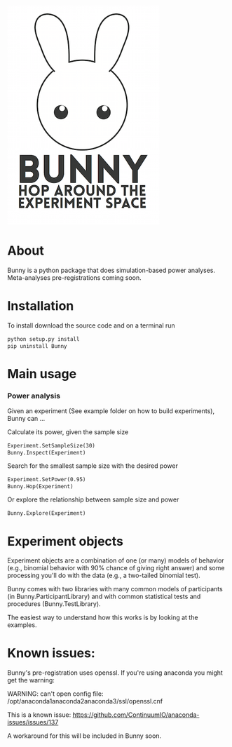 ![Bunny](Logos/BunnyLogo.png)

# About

Bunny is a python package that does simulation-based power analyses. Meta-analyses pre-registrations coming soon.

# Installation

To install download the source code and on a terminal run

	python setup.py install
	pip uninstall Bunny

# Main usage

### Power analysis

Given an experiment (See example folder on how to build experiments), Bunny can ...

Calculate its power, given the sample size

	Experiment.SetSampleSize(30)
	Bunny.Inspect(Experiment)

Search for the smallest sample size with the desired power

	Experiment.SetPower(0.95)
	Bunny.Hop(Experiment)

Or explore the relationship between sample size and power

	Bunny.Explore(Experiment)

# Experiment objects

Experiment objects are a combination of one (or many) models of behavior (e.g., binomial behavior with 90% chance of giving right answer) and some processing you'll do with the data (e.g., a two-tailed binomial test).

Bunny comes with two libraries with many common models of participants (in Bunny.ParticipantLibrary) and with common statistical tests and procedures (Bunny.TestLibrary).

The easiest way to understand how this works is by looking at the examples.

# Known issues:

Bunny's pre-registration uses openssl. If you're using anaconda you might get the warning:

WARNING: can't open config file: /opt/anaconda1anaconda2anaconda3/ssl/openssl.cnf

This is a known issue: https://github.com/ContinuumIO/anaconda-issues/issues/137

A workaround for this will be included in Bunny soon.